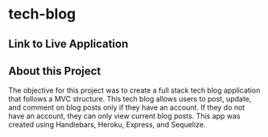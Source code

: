 # tech-blog

## Link to Live Application

## About this Project
The objective for this project was to create a full stack tech blog application that follows a MVC structure. This tech blog allows users to post, update, and comment on blog posts only if they have an account. If they do not have an account, they can only view current blog posts. This app was created using Handlebars, Heroku, Express, and Sequelize.
